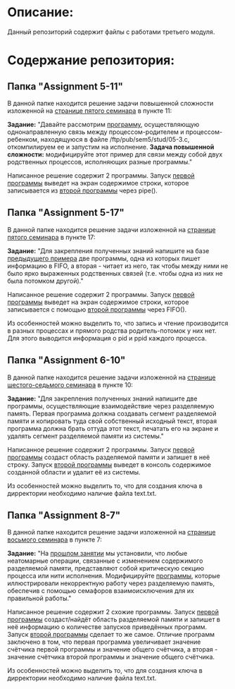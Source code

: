 # Описание:
Данный репозиторий содержит файлы с работами третьего модуля.  
  
# Содержание репозитория:  

## Папка "Assignment 5-11"  
  
В данной папке находится решение задачи повышенной сложности изложенной на [странице пятого семинара](http://asu.cs.nstu.ru/~evgen/05/prep/sem5.html) в пункте 11:  
  
**Задание:** "Давайте рассмотрим [программу](http://asu.cs.nstu.ru/~evgen/05/stud/05-3c.html), осуществляющую однонаправленную связь между процессом-родителем и процессом-ребенком, находящуюся в файле /ftp/pub/sem5/stud/05-3.c, откомпилируем ее и запустим на исполнение. **Задача повышенной сложности:** модифицируйте этот пример для связи между собой двух родственных процессов, исполняющих разные программы." 
  
Написанное решение содержит 2 программы. Запуск [первой программы](Assignment%205-11/FirstProgram11.c) выведет на экран содержимое строки, которое записывается из [второй программы](Assignment%205-11/SecondProgram11.c) через pipe().

## Папка "Assignment 5-17"

В данной папке находится решение задачи изложенной на [странице пятого семинара](http://asu.cs.nstu.ru/~evgen/05/prep/sem5.html) в пункте 17:  
  
**Задание:** "Для закрепления полученных знаний напишите на базе [предыдущего примера](http://asu.cs.nstu.ru/~evgen/05/stud/05-4c.html) две программы, одна из которых пишет информацию в FIFO, а вторая - читает из него, так чтобы между ними не было ярко выраженных родственных связей (т.е. чтобы одна из них не была потомком другой)." 
  
Написанное решение содержит 2 программы. Запуск [первой программы](Assignment%205-17/prog5-17-1.c) выведет на экран содержимое строки, которое записывается с помощью [второй программы](Assignment%205-17/prog5-17-2.c) через FIFO().  

Из особенностей можно выделить то, что запись и чтение производится в разных процессах и прямого родства родитель-потомок у них нет. Для этого выводится информация о pid и ppid каждого процесса.

## Папка "Assignment 6-10"

В данной папке находится решение задачи изложенной на [странице шестого-седьмого семинара](http://asu.cs.nstu.ru/~evgen/06/prep/sem6-7.html) в пункте 10:  
  
**Задание:** "Для закрепления полученных знаний напишите две программы, осуществляющие взаимодействие через разделяемую память. Первая программа должна создавать сегмент разделяемой памяти и копировать туда свой собственный исходный текст, вторая программа должна брать оттуда этот текст, печатать его на экране и удалять сегмент разделяемой памяти из системы." 
  
Написанное решение содержит 2 программы. Запуск [первой программы](Assignment%206-10/prog6-10-1.c) создаст область разделяемой памяти и запишет в неё строку. Запуск [второй программы](Assignment%206-10/prog6-10-2.c) выведет в консоль содержимое созданной области и удалит её из системы.

Из особенностей можно выделить то, что для создания ключа в дирректории необходимо наличие файла text.txt.

## Папка "Assignment 8-7"

В данной папке находится решение задачи изложенной на [странице восьмого семинара](http://asu.cs.nstu.ru/~evgen/08/prep/sem8.html) в пункте 7:  
  
**Задание:** "На [прошлом занятии](http://asu.cs.nstu.ru/~evgen/06/prep/sem6-7.html#s0615) мы установили, что любые неатомарные операции, связанные с изменением содержимого разделяемой памяти, представляют собой критическую секцию процесса или нити исполнения. Модифицируйте [программы](http://asu.cs.nstu.ru/~evgen/06/stud/06-3c.html), которые иллюстрировали некорректную работу через разделяемую память, обеспечив с помощью семафоров взаимоисключения для их правильной работы." 
  
Написанное решение содержит 2 схожие программы. Запуск [первой программы](Assignment%208-7/prog8-7-1.c) создаст/найдёт область разделяемой памяти и запишет в неё информацию о количестве запусков приведённых программ. Запуск [второй программы](Assignment%208-7/prog8-7-2.c) сделает то же самое. Отличие программ заключено в том, что первая программа увеличивает значение счётчика первой программы и значение общего счётчика, а вторая - значение счётчика второй программы и значение общего счётчика. 

Из особенностей можно выделить то, что для создания ключа в дирректории необходимо наличие файла text.txt.
